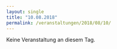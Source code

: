 ```yaml
---
layout: single
title: "10.08.2018"
permalink: /veranstaltungen/2018/08/10/
---
```


Keine Veranstaltung an diesem Tag.
